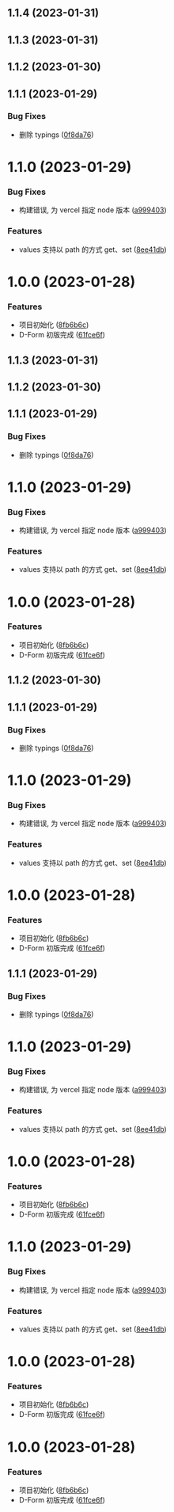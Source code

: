## 1.1.4 (2023-01-31)



## 1.1.3 (2023-01-31)



## 1.1.2 (2023-01-30)



## 1.1.1 (2023-01-29)


### Bug Fixes

* 删除 typings ([0f8da76](https://github.com/DaphnisLi/D-Form/commit/0f8da761754f69650860fe747e54f61089f4644a))



# 1.1.0 (2023-01-29)


### Bug Fixes

* 构建错误, 为 vercel 指定 node 版本 ([a999403](https://github.com/DaphnisLi/D-Form/commit/a999403a914341e1bda4495207fa8ddaf5f1ae99))


### Features

* values 支持以 path 的方式 get、set ([8ee41db](https://github.com/DaphnisLi/D-Form/commit/8ee41db5015a817141b9e6eb34bbc9496afd2522))



# 1.0.0 (2023-01-28)


### Features

* 项目初始化 ([8fb6b6c](https://github.com/DaphnisLi/D-Form/commit/8fb6b6ce94befc287a1d1b911c1ec74961b64427))
* D-Form 初版完成 ([61fce6f](https://github.com/DaphnisLi/D-Form/commit/61fce6fafadd65edd3a1d1fd19b50e49622ff8bf))



## 1.1.3 (2023-01-31)



## 1.1.2 (2023-01-30)



## 1.1.1 (2023-01-29)


### Bug Fixes

* 删除 typings ([0f8da76](https://github.com/DaphnisLi/D-Form/commit/0f8da761754f69650860fe747e54f61089f4644a))



# 1.1.0 (2023-01-29)


### Bug Fixes

* 构建错误, 为 vercel 指定 node 版本 ([a999403](https://github.com/DaphnisLi/D-Form/commit/a999403a914341e1bda4495207fa8ddaf5f1ae99))


### Features

* values 支持以 path 的方式 get、set ([8ee41db](https://github.com/DaphnisLi/D-Form/commit/8ee41db5015a817141b9e6eb34bbc9496afd2522))



# 1.0.0 (2023-01-28)


### Features

* 项目初始化 ([8fb6b6c](https://github.com/DaphnisLi/D-Form/commit/8fb6b6ce94befc287a1d1b911c1ec74961b64427))
* D-Form 初版完成 ([61fce6f](https://github.com/DaphnisLi/D-Form/commit/61fce6fafadd65edd3a1d1fd19b50e49622ff8bf))



## 1.1.2 (2023-01-30)



## 1.1.1 (2023-01-29)


### Bug Fixes

* 删除 typings ([0f8da76](https://github.com/DaphnisLi/D-Form/commit/0f8da761754f69650860fe747e54f61089f4644a))



# 1.1.0 (2023-01-29)


### Bug Fixes

* 构建错误, 为 vercel 指定 node 版本 ([a999403](https://github.com/DaphnisLi/D-Form/commit/a999403a914341e1bda4495207fa8ddaf5f1ae99))


### Features

* values 支持以 path 的方式 get、set ([8ee41db](https://github.com/DaphnisLi/D-Form/commit/8ee41db5015a817141b9e6eb34bbc9496afd2522))



# 1.0.0 (2023-01-28)


### Features

* 项目初始化 ([8fb6b6c](https://github.com/DaphnisLi/D-Form/commit/8fb6b6ce94befc287a1d1b911c1ec74961b64427))
* D-Form 初版完成 ([61fce6f](https://github.com/DaphnisLi/D-Form/commit/61fce6fafadd65edd3a1d1fd19b50e49622ff8bf))



## 1.1.1 (2023-01-29)


### Bug Fixes

* 删除 typings ([0f8da76](https://github.com/DaphnisLi/D-Form/commit/0f8da761754f69650860fe747e54f61089f4644a))



# 1.1.0 (2023-01-29)


### Bug Fixes

* 构建错误, 为 vercel 指定 node 版本 ([a999403](https://github.com/DaphnisLi/D-Form/commit/a999403a914341e1bda4495207fa8ddaf5f1ae99))


### Features

* values 支持以 path 的方式 get、set ([8ee41db](https://github.com/DaphnisLi/D-Form/commit/8ee41db5015a817141b9e6eb34bbc9496afd2522))



# 1.0.0 (2023-01-28)


### Features

* 项目初始化 ([8fb6b6c](https://github.com/DaphnisLi/D-Form/commit/8fb6b6ce94befc287a1d1b911c1ec74961b64427))
* D-Form 初版完成 ([61fce6f](https://github.com/DaphnisLi/D-Form/commit/61fce6fafadd65edd3a1d1fd19b50e49622ff8bf))



# 1.1.0 (2023-01-29)


### Bug Fixes

* 构建错误, 为 vercel 指定 node 版本 ([a999403](https://github.com/DaphnisLi/D-Form/commit/a999403a914341e1bda4495207fa8ddaf5f1ae99))


### Features

* values 支持以 path 的方式 get、set ([8ee41db](https://github.com/DaphnisLi/D-Form/commit/8ee41db5015a817141b9e6eb34bbc9496afd2522))



# 1.0.0 (2023-01-28)


### Features

* 项目初始化 ([8fb6b6c](https://github.com/DaphnisLi/D-Form/commit/8fb6b6ce94befc287a1d1b911c1ec74961b64427))
* D-Form 初版完成 ([61fce6f](https://github.com/DaphnisLi/D-Form/commit/61fce6fafadd65edd3a1d1fd19b50e49622ff8bf))



# 1.0.0 (2023-01-28)


### Features

* 项目初始化 ([8fb6b6c](https://github.com/DaphnisLi/D-Form/commit/8fb6b6ce94befc287a1d1b911c1ec74961b64427))
* D-Form 初版完成 ([61fce6f](https://github.com/DaphnisLi/D-Form/commit/61fce6fafadd65edd3a1d1fd19b50e49622ff8bf))



